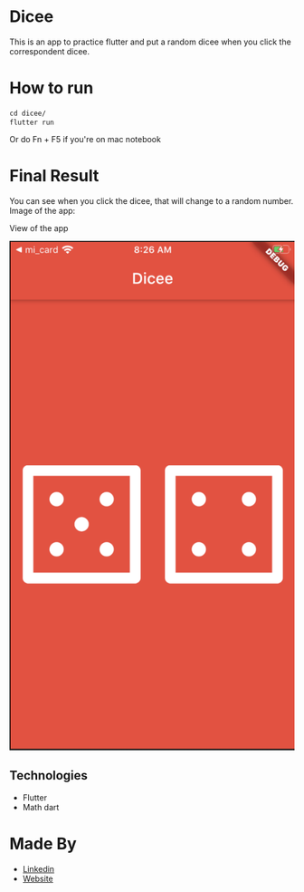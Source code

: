 # Dicee

This is an app to practice flutter and put a random dicee when you click the correspondent dicee.

# How to run

```shell
cd dicee/
flutter run

```

Or do Fn + F5 if you're on mac notebook

# Final Result

You can see when you click the dicee, that will change to a random number. Image of the app:

View of the app

![view of app](images/app-view.png)

## Technologies

- Flutter
- Math dart

# Made By

- [Linkedin](https://br.linkedin.com/in/larissa-varj%C3%A3o-152932b8)
- [Website](http://larissavarjao.com/)
